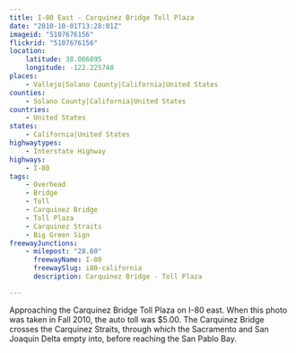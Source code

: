 ```yaml
---
title: I-80 East - Carquinez Bridge Toll Plaza
date: "2010-10-01T13:28:01Z"
imageid: "5107676156"
flickrid: "5107676156"
location:
    latitude: 38.066895
    longitude: -122.225748
places:
    - Vallejo|Solano County|California|United States
counties:
    - Solano County|California|United States
countries:
    - United States
states:
    - California|United States
highwaytypes:
    - Interstate Highway
highways:
    - I-80
tags:
    - Overhead
    - Bridge
    - Toll
    - Carquinez Bridge
    - Toll Plaza
    - Carquinez Straits
    - Big Green Sign
freewayJunctions:
    - milepost: "28.60"
      freewayName: I-80
      freewaySlug: i80-california
      description: Carquinez Bridge - Toll Plaza

---
```

Approaching the Carquinez Bridge Toll Plaza on I-80 east.  When this photo was taken in Fall 2010, the auto toll was $5.00.  The Carquinez Bridge crosses the Carquinez Straits, through which the Sacramento and San Joaquin Delta empty into, before reaching the San Pablo Bay.